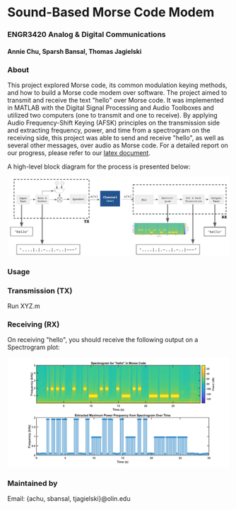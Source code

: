 # Sound-Based Morse Code Modem
### ENGR3420 Analog & Digital Communications
#### Annie Chu, Sparsh Bansal, Thomas Jagielski

### About 
This project explored Morse code, its common modulation keying methods, and how to build a Morse code modem over software. The project aimed to transmit and receive the text "hello" over Morse code. It was implemented in MATLAB with the Digital Signal Processing and Audio Toolboxes and utilized two computers (one to transmit and one to receive). By applying Audio Frequency-Shift Keying (AFSK) principles on the transmission side and extracting frequency, power, and time from a spectrogram on the receiving side, this project was able to send and receive "hello", as well as several other messages, over audio as Morse code. For a detailed report on our progress, please refer to our [latex document](https://github.com/ThomasJagielski/ADC-Final-Project-Morse-Code-Modem/blob/main/ADC_Final_Project.pdf).

A high-level block diagram for the process is presented below: 

![Block Diagram](https://github.com/ThomasJagielski/ADC-Final-Project-Morse-Code-Modem/blob/main/sound-based-morse-code-block-diagram.png)

### Usage
### Transmission (TX)
Run XYZ.m

### Receiving (RX)
On receiving "hello", you should receive the following output on a Spectrogram plot: 

![Block Diagram](https://github.com/ThomasJagielski/ADC-Final-Project-Morse-Code-Modem/blob/main/images/spectrogram.png)

### Maintained by
Email: {achu, sbansal, tjagielski}@olin.edu
